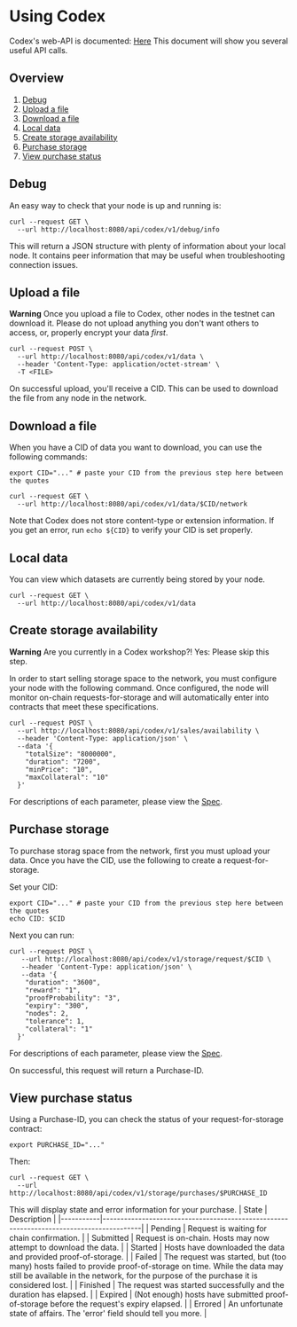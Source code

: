 # Using Codex
Codex's web-API is documented: [Here](https://github.com/codex-storage/nim-codex/blob/master/openapi.yaml)
This document will show you several useful API calls.


## Overview
1. [Debug](#debug)
1. [Upload a file](#upload-a-file)
1. [Download a file](#download-a-file)
1. [Local data](#local-data)
1. [Create storage availability](#create-storage-availability)
1. [Purchase storage](#purchase-storage)
1. [View purchase status](#view-purchase-status)


## Debug
An easy way to check that your node is up and running is:

```shell
curl --request GET \
  --url http://localhost:8080/api/codex/v1/debug/info
```

This will return a JSON structure with plenty of information about your local node. It contains peer information that may be useful when troubleshooting connection issues.


## Upload a file
**Warning**
Once you upload a file to Codex, other nodes in the testnet can download it. Please do not upload anything you don't want others to access, or, properly encrypt your data *first*.

```shell
curl --request POST \
  --url http://localhost:8080/api/codex/v1/data \
  --header 'Content-Type: application/octet-stream' \
  -T <FILE>
```

On successful upload, you'll receive a CID. This can be used to download the file from any node in the network.


## Download a file
When you have a CID of data you want to download, you can use the following commands:

```shell
export CID="..." # paste your CID from the previous step here between the quotes
```

```shell
curl --request GET \
  --url http://localhost:8080/api/codex/v1/data/$CID/network
```

Note that Codex does not store content-type or extension information. If you get an error, run `echo ${CID}` to verify your CID is set properly.


## Local data
You can view which datasets are currently being stored by your node.

```shell
curl --request GET \
  --url http://localhost:8080/api/codex/v1/data
```


## Create storage availability
**Warning**
Are you currently in a Codex workshop?! Yes: Please skip this step.

In order to start selling storage space to the network, you must configure your node with the following command. Once configured, the node will monitor on-chain requests-for-storage and will automatically enter into contracts that meet these specifications.

```shell
curl --request POST \
  --url http://localhost:8080/api/codex/v1/sales/availability \
  --header 'Content-Type: application/json' \
  --data '{
	"totalSize": "8000000",
	"duration": "7200",
	"minPrice": "10",
	"maxCollateral": "10"
  }'
```

For descriptions of each parameter, please view the [Spec](https://github.com/codex-storage/nim-codex/blob/master/openapi.yaml).


## Purchase storage
To purchase storag space from the network, first you must upload your data. Once you have the CID, use the following to create a request-for-storage.

Set your CID:

```shell
export CID="..." # paste your CID from the previous step here between the quotes
echo CID: $CID
```

Next you can run:

```shell
curl --request POST \
   --url http://localhost:8080/api/codex/v1/storage/request/$CID \
   --header 'Content-Type: application/json' \
   --data '{
    "duration": "3600",
    "reward": "1",
    "proofProbability": "3",
    "expiry": "300",
    "nodes": 2,
    "tolerance": 1,
    "collateral": "1"
  }'
```

For descriptions of each parameter, please view the [Spec](https://github.com/codex-storage/nim-codex/blob/master/openapi.yaml).

On successful, this request will return a Purchase-ID.


## View purchase status
Using a Purchase-ID, you can check the status of your request-for-storage contract:

```shell
export PURCHASE_ID="..."
```

Then:

```shell
curl --request GET \
  --url http://localhost:8080/api/codex/v1/storage/purchases/$PURCHASE_ID
```

This will display state and error information for your purchase.
| State     | Description                                                                             |
|-----------|-----------------------------------------------------------------------------------------|
| Pending   | Request is waiting for chain confirmation.                                              |
| Submitted | Request is on-chain. Hosts may now attempt to download the data.                        |
| Started   | Hosts have downloaded the data and provided proof-of-storage.                           |
| Failed    | The request was started, but (too many) hosts failed to provide proof-of-storage on time. While the data may still be available in the network, for the purpose of the purchase it is considered lost. |
| Finished  | The request was started successfully and the duration has elapsed.                      |
| Expired   | (Not enough) hosts have submitted proof-of-storage before the request's expiry elapsed. |
| Errored   | An unfortunate state of affairs. The 'error' field should tell you more.                |
